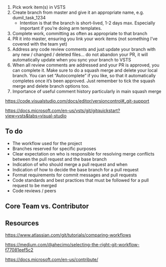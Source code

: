 
1. Pick work item(s) in VSTS
2. Create branch from master and give it an appropriate name, e.g. dumil_task_1234
   - Intention is that the branch is short-lived, 1-2 days max. Especially important if you’re doing arm templates. 
3. Complete work, committing as often as appropriate to that branch
4. PR it into master, ensuring you link your work items (not something I’ve covered with the team yet)
5. Address any code review comments and just update your branch with any new / changed / deleted files… do not abandon your PR, it will automatically update when you sync your branch to VSTS
6. When all review comments are addressed and your PR is approved, you can complete it. Make sure to do a squash merge and delete your local branch. You can set “Autocomplete” if you like, so that it automatically completes once it’s been approved. Just remember to tick the squash merge and delete branch options too.
1. Importance of useful comment history particularly in main squash merge

https://code.visualstudio.com/docs/editor/versioncontrol#_git-support

https://docs.microsoft.com/en-us/vsts/git/gitquickstart?view=vsts&tabs=visual-studio

## To do
- The workflow used for the project
- Branches reserved for specific purposes
- Clear expectation on who is responsible for resolving merge conflicts between the pull request and the base branch
- Indication of who should merge a pull request and when
- Indication of how to decide the base branch for a pull request
- Format requirements for commit messages and pull requests
- Code standards and best practices that must be followed for a pull request to be merged
- Code reviews / peers

## Core Team vs. Contributor



## Resources
https://www.atlassian.com/git/tutorials/comparing-workflows

https://medium.com/@ahecimo/selecting-the-right-git-workflow-f77081eef5c2

https://docs.microsoft.com/en-us/contribute/

